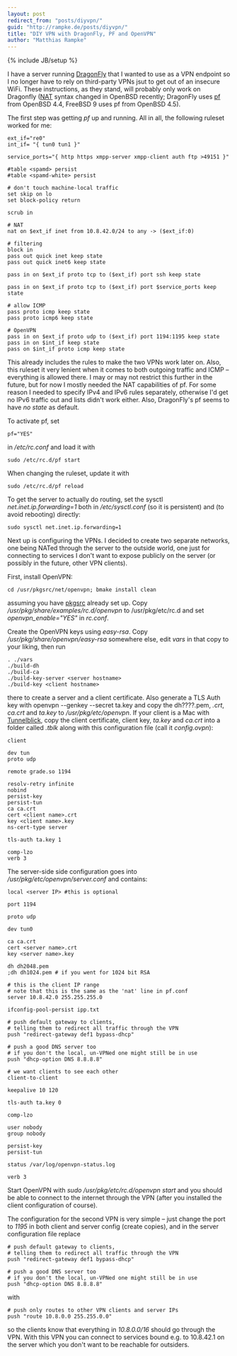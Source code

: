 ```yaml
---
layout: post
redirect_from: "posts/diyvpn/"
guid: "http://rampke.de/posts/diyvpn/"
title: "DIY VPN with DragonFly, PF and OpenVPN"
author: "Matthias Rampke"
---
```

{% include JB/setup %}



I have a server running [DragonFly](http://dragonflybsd.org) that I wanted to use as a VPN endpoint so I no longer have to rely on third-party VPNs jsut to get out of an insecure WiFi. These instructions, as they stand, will probably only work on Dragonfly ([NAT](http://en.wikipedia.org/NAT) syntax changed in OpenBSD recently; DragonFly uses [pf](http://www.openbsd.org/faq/pf/) from OpenBSD 4.4, FreeBSD 9 uses pf from OpenBSD 4.5).

The first step was getting _pf_ up and running. All in all, the following ruleset worked for me:

    ext_if="re0"
    int_if= "{ tun0 tun1 }"

    service_ports="{ http https xmpp-server xmpp-client auth ftp >49151 }"

    #table <spamd> persist
    #table <spamd-white> persist

    # don't touch machine-local traffic
    set skip on lo
    set block-policy return

    scrub in

    # NAT
    nat on $ext_if inet from 10.8.42.0/24 to any -> ($ext_if:0)

    # filtering
    block in
    pass out quick inet keep state
    pass out quick inet6 keep state

    pass in on $ext_if proto tcp to ($ext_if) port ssh keep state

    pass in on $ext_if proto tcp to ($ext_if) port $service_ports keep state

    # allow ICMP
    pass proto icmp keep state
    pass proto icmp6 keep state

    # OpenVPN
    pass in on $ext_if proto udp to ($ext_if) port 1194:1195 keep state
    pass in on $int_if keep state
    pass on $int_if proto icmp keep state

This already includes the rules to make the two VPNs work later on. Also, this ruleset it very lenient when it comes to both outgoing traffic and ICMP – everything is allowed there. I may or may not restrict this further in the future, but for now I mostly needed the NAT capabilities of pf. For some reason I needed to specify IPv4 and IPv6 rules separately, otherwise I'd get no IPv6 traffic out and lists didn't work either. Also, DragonFly's pf seems to have _no state_ as default.

To activate pf, set

    pf="YES"

in _/etc/rc.conf_ and load it with

    sudo /etc/rc.d/pf start

When changing the ruleset, update it with

    sudo /etc/rc.d/pf reload

To get the server to actually do routing, set the sysctl _net.inet.ip.forwarding=1_ both in _/etc/sysctl.conf_ (so it is persistent) and (to avoid rebooting) directly:

    sudo sysctl net.inet.ip.forwarding=1

Next up is configuring the VPNs. I decided to create two separate networks, one being NATed through the server to the outside world, one just for connecting to services I don't want to expose publicly on the server (or possibly in the future, other VPN clients).

First, install OpenVPN:

    cd /usr/pkgsrc/net/openvpn; bmake install clean

assuming you have [pkgsrc](http://pkgsrc.net/) already set up. Copy _/usr/pkg/share/examples/rc.d/openvpn_ to /usr/pkg/etc/rc.d and set _openvpn_enable="YES"_ in _rc.conf_.

Create the OpenVPN keys using _easy-rsa_. Copy _/usr/pkg/share/openvpn/easy-rsa_ somewhere else, edit _vars_ in that copy to your liking, then run

    . ./vars
    ./build-dh
    ./build-ca
    ./build-key-server <server hostname>
    ./build-key <client hostname>

there to create a server and a client certificate. Also generate a TLS Auth key with
    openvpn --genkey --secret ta.key
and copy the dh????.pem, _<server hostname>.crt_, _ca.crt_ and _ta.key_ to _/usr/pkg/etc/openvpn_. If your client is a Mac with [Tunnelblick](http://code.google.com/p/tunnelblick/), copy the client certificate, client key, _ta.key_ and _ca.crt_ into a folder called _<server name>.tblk_ along with this configuration file (call it _config.ovpn_):

    client

    dev tun
    proto udp

    remote grade.so 1194

    resolv-retry infinite
    nobind
    persist-key
    persist-tun
    ca ca.crt
    cert <client name>.crt
    key <client name>.key
    ns-cert-type server

    tls-auth ta.key 1

    comp-lzo
    verb 3

The server-side side configuration goes into _/usr/pkg/etc/openvpn/server.conf_ and contains:

    local <server IP> #this is optional

    port 1194

    proto udp

    dev tun0

    ca ca.crt
    cert <server name>.crt
    key <server name>.key

    dh dh2048.pem
    ;dh dh1024.pem # if you went for 1024 bit RSA

    # this is the client IP range
    # note that this is the same as the 'nat' line in pf.conf
    server 10.8.42.0 255.255.255.0

    ifconfig-pool-persist ipp.txt

    # push default gateway to clients,
    # telling them to redirect all traffic through the VPN
    push "redirect-gateway def1 bypass-dhcp"

    # push a good DNS server too
    # if you don't the local, un-VPNed one might still be in use
    push "dhcp-option DNS 8.8.8.8"

    # we want clients to see each other
    client-to-client

    keepalive 10 120

    tls-auth ta.key 0

    comp-lzo

    user nobody
    group nobody

    persist-key
    persist-tun

    status /var/log/openvpn-status.log

    verb 3

Start OpenVPN with _sudo /usr/pkg/etc/rc.d/openvpn start_ and you should be able to connect to the internet through the VPN (after you installed the client configuration of course).

The configuration for the second VPN is very simple – just change the port to _1195_ in both client and server config (create copies), and in the server configuration file replace

    # push default gateway to clients,
    # telling them to redirect all traffic through the VPN
    push "redirect-gateway def1 bypass-dhcp"

    # push a good DNS server too
    # if you don't the local, un-VPNed one might still be in use
    push "dhcp-option DNS 8.8.8.8"

with

    # push only routes to other VPN clients and server IPs
    push "route 10.8.0.0 255.255.0.0"

so the clients know that everything in _10.8.0.0/16_ should go through the VPN. With this VPN you can connect to services bound e.g. to 10.8.42.1 on the server which you don't want to be reachable for outsiders.
